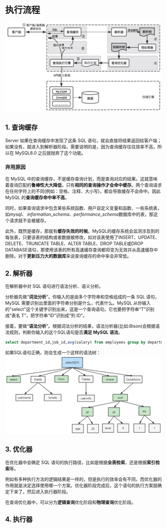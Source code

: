 # 执行流程

![SQL执行流程+20231204192038](https://raw.githubusercontent.com/loli0con/picgo/master/images/SQL执行流程+20231204192038.png+2023-12-04-19-20-39)

## 1. 查询缓存
Server 如果在查询缓存中发现了这条 SQL 语句，就会直接将结果返回给客户端；如果没有，就进入到解析器阶段。需要说明的是，因为查询缓存往往效率不高，所以在 MySQL8.0 之后就抛弃了这个功能。

### 弃用原因
在 MySQL 中的查询缓存，不是缓存查询计划，而是查询对应的结果。这就意味着查询匹配的**鲁棒性大大降低**，只有**相同的查询操作才会命中缓存**。两个查询请求在任何字符上的不同(例如：空格、注释、大小写)，都会导致缓存不会命中。因此 MySQL 的**查询缓存命中率不高**。

同时，如果查询请求中包含某些系统函数、用户自定义变量和函数、一些系统表，如*mysql*、 *information_schema*、*performance_schema*数据库中的表，那这个请求就不会被缓存。

此外，既然是缓存，那就有**缓存失效的时候**。MySQL的缓存系统会监测涉及到的每张表，只要该表的结构或者数据被修改，如对该表使用了INSERT、UPDATE、DELETE、TRUNCATE TABLE、ALTER TABLE、DROP TABLE或DROP DATABASE语句，那使用该表的所有高速缓存查询都将变为无效并从高速缓存中删除。对于**更新压力大的数据库**来说查询缓存的命中率会非常低。

## 2. 解析器
在解析器中对 SQL 语句进行语法分析、语义分析。

分析器先做“**词法分析**”。你输入的是由多个字符串和空格组成的一条 SQL 语句，MySQL 需要识别出里面的字符串分别是什么，代表什么。MySQL 从你输入的"select"这个关键字识别出来，这是一个查询语句。它也要把字符串“T”识别成“表名 T”，把字符串“ID”识别成“列 ID”。

接着，要做“**语法分析**”。根据词法分析的结果，语法分析器(比如:Bison)会根据语法规则，判断你输入的这个SQL语句是否**满足 MySQL 语法**。

```SQL
select department_id,job_id,avg(salary) from employees group by department_id;
```

如果SQL语句正确，则会生成一个这样的语法树：
![SQL执行流程+20231205120426](https://raw.githubusercontent.com/loli0con/picgo/master/images/SQL执行流程+20231205120426.png+2023-12-05-12-04-27)

## 3. 优化器
在优化器中会确定 SQL 语句的执行路径，比如是根据**全表检索**，还是根据**索引检索**等。

例如有多种执行方法的逻辑结果是一样的，但是执行的效率会有不同，而优化器的作用就是决定选择使用哪一个方案。优化器阶段完成后，这个语句的执行方案就确定下来了，然后进入执行器阶段。

在查询优化器中，可以分为**逻辑查询**优化阶段和**物理查询**优化阶段。

## 4. 执行器
